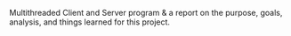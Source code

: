 Multithreaded Client and Server program & a report on the purpose, goals, analysis, and things learned for this project.
